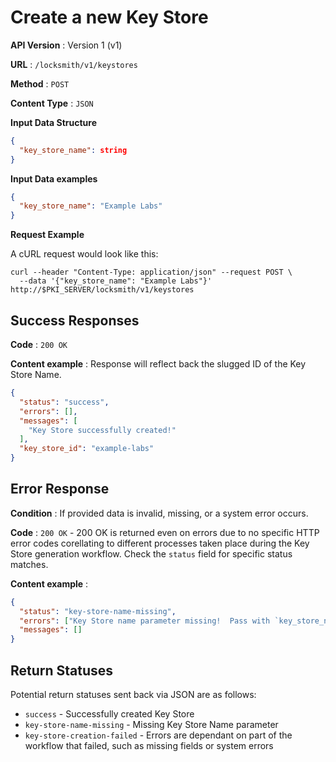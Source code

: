 # Create a new Key Store

**API Version** : Version 1 (v1)

**URL** : `/locksmith/v1/keystores`

**Method** : `POST`

**Content Type** : `JSON`

**Input Data Structure**

```json
{
  "key_store_name": string
}
```

**Input Data examples**

```json
{
  "key_store_name": "Example Labs"
}
```

**Request Example**

A cURL request would look like this:

```
curl --header "Content-Type: application/json" --request POST \
  --data '{"key_store_name": "Example Labs"}' http://$PKI_SERVER/locksmith/v1/keystores
```

## Success Responses

**Code** : `200 OK`

**Content example** : Response will reflect back the slugged ID of the Key Store Name.

```json
{
  "status": "success",
  "errors": [],
  "messages": [
    "Key Store successfully created!"
  ],
  "key_store_id": "example-labs"
}
```

## Error Response

**Condition** : If provided data is invalid, missing, or a system error occurs.

**Code** : `200 OK` - 200 OK is returned even on errors due to no specific HTTP error codes corellating to different processes taken place during the Key Store generation workflow.  Check the `status` field for specific status matches.

**Content example** :

```json
{
  "status": "key-store-name-missing",
  "errors": ["Key Store name parameter missing!  Pass with `key_store_name`"],
  "messages": []
}
```

## Return Statuses

Potential return statuses sent back via JSON are as follows:

- `success` - Successfully created Key Store
- `key-store-name-missing` - Missing Key Store Name parameter
- `key-store-creation-failed` - Errors are dependant on part of the workflow that failed, such as missing fields or system errors

